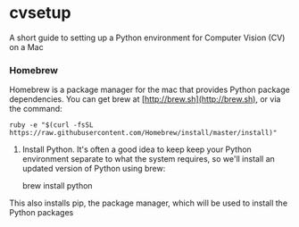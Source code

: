 # cvsetup
A short guide to setting up a Python environment for Computer Vision (CV) on a Mac

### Homebrew

Homebrew is a package manager for the mac that provides Python package dependencies. You can get brew at [http://brew.sh](http://brew.sh), or via the command:

    ruby -e "$(curl -fsSL https://raw.githubusercontent.com/Homebrew/install/master/install)"

1. Install Python. It's often a good idea to keep keep your Python environment separate to what the system requires, so we'll install an updated version of Python using brew:


      brew install python
    
  This also installs pip, the package manager, which will be used to install the Python packages
